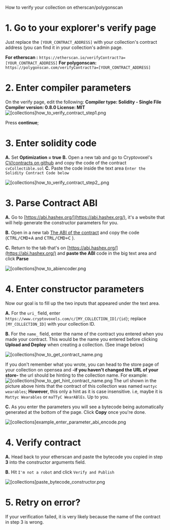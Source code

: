 How to verify your collection on etherscan/polygonscan

# 1. Go to your explorer's verify page
Just replace the `[YOUR_CONTRACT_ADDRESS]` with your collection's contract address (you can find it in your collection's admin page.

**For etherscan :**
`https://etherscan.io/verifyContract?a=[YOUR_CONTRACT_ADDRESS]`
**For polygonscan:**
`https://polygonscan.com/verifyContract?a=[YOUR_CONTRACT_ADDRESS]`

# 2. Enter compiler parameters
On the verify page, edit the following:
**Compiler type: Solidity - Single File
Compiler version: 0.8.0
License: MIT**
![[collections]how_to_verify_contract_step1.png](/tutorials/[collections]how_to_verify_contract_step1.png)

Press **continue**;

# 3. Enter solidity code
**A.** Set **Optimization = true**
**B.** Open a new tab and go to Cryptovoxel's [CV/contracts on github](https://github.com/cryptovoxels/contracts/blob/master/contracts/cvCollectibles.sol) and copy the code of the contract `cvCollectible.sol`
**C.** Paste the code inside the text area `Enter the Solidity Contract Code below`

![[collections]how_to_verify_contract_step2_.png](/tutorials/[collections]how_to_verify_contract_step2_.png)

# 3. Parse Contract ABI
**A.** Go to [https://abi.hashex.org/](https://abi.hashex.org/), it's a website that will help generate the constructor parameters for you.

**B.** Open in a new tab [The ABI of the contract](https://raw.githubusercontent.com/cryptovoxels/contracts/master/abis/cvCollectible.abi) and copy the code (<kbd>CTRL/CMD+A</kbd> and <kbd>CTRL/CMD+C</kbd> ).

**C.** Return to the tab that's on [https://abi.hashex.org/](https://abi.hashex.org/) and **paste the ABI** code in the big text area and click **Parse**

![[collections]how_to_abiencoder.png](/tutorials/[collections]how_to_abiencoder.png)

# 4. Enter constructor parameters
Now our goal is to fill up the two inputs that appeared under the text area.

**A.** For the `uri_` field, enter `https://www.cryptovoxels.com/c/[MY_COLLECTION_ID]/{id}`; replace `[MY_COLLECTION_ID]` with your collection ID.

**B.** For the `name_` field, enter the name of the contract you entered when you made your contract. This would be the name you entered before clicking **Upload and Deploy** when creating a collection. (See image below)

![[collections]how_to_get_contract_name.png](/tutorials/[collections]how_to_get_contract_name.png)

If you don't remember what you wrote, you can head to the store page of your collection on opensea and **-if you haven't changed the URL of your store-** the url should be hinting to the collection name.
For example: 
![[collections]how_to_get_hint_contract_name.png](/tutorials/[collections]how_to_get_hint_contract_name.png)
The url shown in the picture above hints that the contract of this collection was named `mattyc wearables`; **However**, this only a hint as it is case insensitive. i.e, maybe it is `Mattyc Wearables` or `maTTyC WearABlEs`. Up to you.

**C.** As you enter the parameters you will see a bytecode being automatically generated at the bottom of the page. Click **Copy** once you're done.

![[collections]example_enter_parameter_abi_encode.png](/tutorials/[collections]example_enter_parameter_abi_encode.png)

# 4. Verify contract

**A.** Head back to your etherscan and paste the bytecode you copied in step **3** into the constructor arguments field.

**B.** Hit `I'm not a robot` and click `Verify and Publish`

![[collections]paste_bytecode_constructor.png](/tutorials/[collections]paste_bytecode_constructor.png)

# 5. Retry on error?

If your verification failed, it is very likely because the name of the contract in step 3 is wrong.
